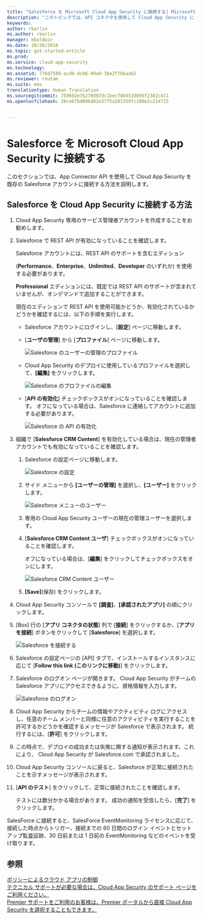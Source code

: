 ```yaml
---
title: "Salesforce を Microsoft Cloud App Security に接続する| Microsoft Docs"
description: "このトピックでは、API コネクタを使用して Cloud App Security に Salesforce を接続する方法について説明します。"
keywords: 
author: rkarlin
ms.author: rkarlin
manager: mbaldwin
ms.date: 10/26/2016
ms.topic: get-started-article
ms.prod: 
ms.service: cloud-app-security
ms.technology: 
ms.assetid: 776d7589-acdb-4cb6-99a0-3be2f7b6aab2
ms.reviewer: reutam
ms.suite: ems
translationtype: Human Translation
ms.sourcegitcommit: 759692e7b270d87dc1becf88453d095f2382c411
ms.openlocfilehash: 28ce67bd096d82e3775a281359fc100e2c214715


---
```



# <a name="connect-salesforce-to-microsoft-cloud-app-security"></a>Salesforce を Microsoft Cloud App Security に接続する
このセクションでは、App Connector API を使用して Cloud App Security を既存の Salesforce アカウントに接続する方法を説明します。  
  
## <a name="how-to-connect-salesforce-to-cloud-app-security"></a>Salesforce を Cloud App Security に接続する方法  
  
1.  Cloud App Security 専用のサービス管理者アカウントを作成することをお勧めします。  
  
2.  Salesforce で REST API が有効になっていることを確認します。  
  
     Salesforce アカウントには、REST API のサポートを含むエディション   
  
     (**Performance**、**Enterprise**、**Unlimited**、**Developer** のいずれか) を使用する必要があります。  
  
     **Professional** エディションには、既定では REST API のサポートが含まれていませんが、オンデマンドで追加することができます。  
  
     現在のエディションで REST API を使用可能かどうか、有効化されているかどうかを確認するには、以下の手順を実行します。  
  
    -   Salesforce アカウントにログインし、[**設定**] ページに移動します。  
  
    -   [**ユーザの管理**] から [**プロファイル**] ページに移動します。  
  
         ![Salesforce のユーザーの管理のプロファイル](./media/salesforce-manageusers-profiles.png "salesforce manageusers profiles")  
  
    -   Cloud App Security のデプロイに使用しているプロファイルを選択して、**[編集]** をクリックします。  
  
         ![Salesforce のプロファイルの編集](./media/salesforce-edit-profile.png "salesforce edit profile")  
  
    -   [**API の有効化**] チェックボックスがオンになっていることを確認します。 オフになっている場合は、Salesforce に連絡してアカウントに追加する必要があります。  
  
         ![Salesforce の API の有効化](./media/salesforce-api-enabled.png "salesforce api enabled")  
  
3.  組織で [**Salesforce CRM Content**] を有効化している場合は、現在の管理者アカウントでも有効になっていることを確認します。  
  
    1.  Salesforce の設定ページに移動します。  
  
         ![Salesforce の設定](./media/salesforce-setup.png "salesforce setup")  
  
    2.  サイド メニューから **[ユーザーの管理]** を選択し、**[ユーザー]** をクリックします。  
  
         ![Salesforce メニューのユーザー](./media/salesforce-menu-users.png "salesforce menu users")  
  
    3.  専用の Cloud App Security ユーザーの現在の管理ユーザーを選択します。  
  
    4.  [**Salesforce CRM Content ユーザ**] チェックボックスがオンになっていることを確認します。  
  
         オフになっている場合は、[**編集**] をクリックしてチェックボックスをオンにします。  
  
         ![Salesforce CRM Content ユーザー](./media/salesforce-crm-content-user.png "salesforce crm content user")  
  
    5.  **[Save]**(保存) をクリックします。  
  
4.  Cloud App Security コンソールで **[調査]**、**[承認されたアプリ]** の順にクリックします。  
  
5.  [Box] 行の [**アプリ コネクタの状態**] 列で [**接続**] をクリックするか、[**アプリを接続**] ボタンをクリックして [**Salesforce**] を選択します。  
  
     ![Salesforce を接続する](./media/connect-salesforce.png "connect salesforce")  
  
6.  Salesforce の設定ページの [API] タブで、インストールするインスタンスに応じて [**Follow this link (このリンクに移動)**] をクリックします。  
  
7.  Salesforce のログオン ページが開きます。 Cloud App Security がチームの Salesforce アプリにアクセスできるように、資格情報を入力します。  
  
     ![Salesforce のログオン](./media/salesforce-logon.png "salesforce logon")  
  
8.  Cloud App Security からチームの情報やアクティビティ ログにアクセスし、任意のチーム メンバーと同様に任意のアクティビティを実行することを許可するかどうかを確認するメッセージが Salesforce で表示されます。 続行するには、[**許可**] をクリックします。  
  
9. この時点で、デプロイの成功または失敗に関する通知が表示されます。これにより、 Cloud App Security が Salesforce.com で承認されました。  
  
10. Cloud App Security コンソールに戻ると、Salesforce が正常に接続されたことを示すメッセージが表示されます。  
  
11. [**API のテスト**] をクリックして、正常に接続されたことを確認します。  
  
     テストには数分かかる場合があります。 成功の通知を受信したら、[**完了**] をクリックします。  
  
  
SalesForce に接続すると、SalesForce EventMonitoring ライセンスに応じて、接続した時点からトリガー、接続までの 60 日間のログイン イベントとセットアップ監査証跡、30 日前または 1 日前の EventMonitoring などのイベントを受け取ります。
  
## <a name="see-also"></a>参照  
[ポリシーによるクラウド アプリの制御](control-cloud-apps-with-policies.md)   
[テクニカル サポートが必要な場合は、Cloud App Security のサポート ページをご利用ください。](http://support.microsoft.com/oas/default.aspx?prid=16031)   
[Premier サポートをご利用のお客様は、Premier ポータルから直接 Cloud App Security を選択することもできます。](https://premier.microsoft.com/)  
  
  


<!--HONumber=Nov16_HO3-->


